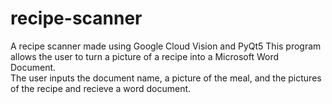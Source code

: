 # recipe-scanner
A recipe scanner made using Google Cloud Vision and PyQt5
This program allows the user to turn a picture of a recipe into a Microsoft Word Document.  
The user inputs the document name, a picture of the meal, and the pictures of the recipe and recieve a word document.
